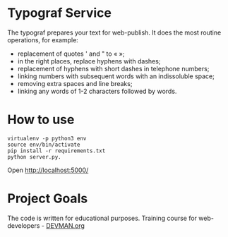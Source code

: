 # Typograf Service

The typograf prepares your text for web-publish.
It does the most routine operations, for example:
- replacement of quotes ' and " to « »;
- in the right places, replace hyphens with dashes;
- replacement of hyphens with short dashes in telephone numbers;
- linking numbers with subsequent words with an indissoluble space;
- removing extra spaces and line breaks;
- linking any words of 1-2 characters followed by words.

# How to use

```
virtualenv -p python3 env
source env/bin/activate
pip install -r requirements.txt
python server.py.

```

Open [http://localhost:5000/](http://localhost:5000/)

# Project Goals

The code is written for educational purposes. Training course for web-developers - [DEVMAN.org](https://devman.org)